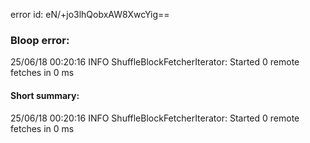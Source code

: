 error id: eN/+jo3lhQobxAW8XwcYig==
### Bloop error:

25/06/18 00:20:16 INFO ShuffleBlockFetcherIterator: Started 0 remote fetches in 0 ms
#### Short summary: 

25/06/18 00:20:16 INFO ShuffleBlockFetcherIterator: Started 0 remote fetches in 0 ms
